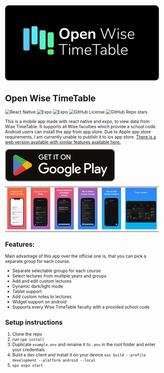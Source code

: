 ![React Native](other/banner.png)

# Open Wise TimeTable
![React Native](https://img.shields.io/badge/react_native-%2320232a.svg?style=for-the-badge&logo=react&logoColor=%2361DAFB)
![Expo](https://img.shields.io/badge/expo-1C1E24?style=for-the-badge&logo=expo&logoColor=#D04A37)
![Expo](https://shields.io/badge/TypeScript-3178C6?logo=TypeScript&logoColor=FFF&style=for-the-badge)
![GitHub License](https://img.shields.io/github/license/MrDog210/Open-WTimeTable?style=for-the-badge)
![GitHub Repo stars](https://img.shields.io/github/stars/MrDog210/Open-WTimeTable?style=for-the-badge)


This is a mobile app made with react native and expo, to view data from Wise TimeTable. It supports all Wise faculties which provide a school code. Android users can install the app from app store. Due to Apple app store requirements, I am currently unable to publish it to ios app store. [There is a web version available with similar features available here.](https://mrdog210.github.io/Open-WTimeTable-Web/)

[![Get it on play store](other/play-store.svg)](https://play.google.com/store/apps/details?id=com.mrdog210.OpenWTimeTable2)

|                               |                               |                               |                               |                               |                               |
|-------------------------------|-------------------------------|-------------------------------|-------------------------------|-------------------------------|-------------------------------|
| ![](other/preview/image1.png) | ![](other/preview/image2.png) | ![](other/preview/image3.png) | ![](other/preview/image4.png) | ![](other/preview/image5.png) | ![](other/preview/image6.png) |
## Features:
Main advantage of this app over the official one is, that you can pick a separate group for each course.
- Separate selectable groups for each course
- Select lectures from multiple years and groups
- Add and edit custom lectures
- Dynamic dark/light mode
- Tablet support
- Add custom notes to lectures
- Widget support on android
- Supports every Wise TimeTable faculty with a provided school code

## Setup instructions

1. Clone the repo
2. run  ``` npm install ```
3. Duplicate ```example.env``` and rename it to ```.env``` in the root folder and enter your credentials
4. Build a dev client and install it on your device ```eas build --profile development --platform android --local```
5. ``` npx expo start ```

